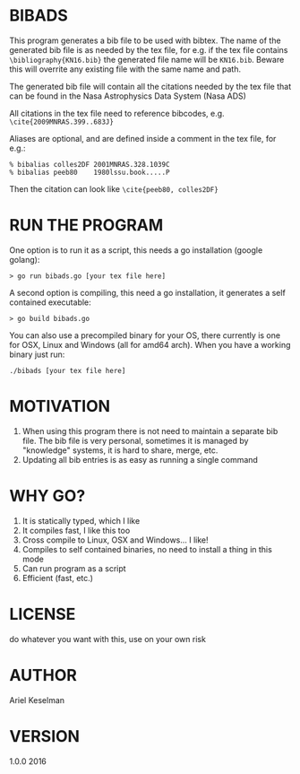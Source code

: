 # BIBADS
This program generates a bib file to be used with bibtex. The name of the generated bib file is as needed by the tex file, for e.g. if the tex file contains `\bibliography{KN16.bib}` the
generated file name will be `KN16.bib`. Beware this will overrite any existing file with the same name and path.

The generated bib file will contain all the citations needed by the tex file that can be found in the Nasa Astrophysics Data System (Nasa ADS)

All citations in the tex file need to reference bibcodes, e.g. `\cite{2009MNRAS.399..683J}`

Aliases are optional, and are defined inside a comment in the tex file, for e.g.:
```
% bibalias colles2DF 2001MNRAS.328.1039C
% bibalias peeb80    1980lssu.book.....P
```
Then the citation can look like `\cite{peeb80, colles2DF}`

# RUN THE PROGRAM

One option is to run it as a script, this needs a go installation (google golang):
```
> go run bibads.go [your tex file here]
```

A second option is compiling, this need a go installation, it generates a self contained executable:
```
> go build bibads.go
```
You can also use a precompiled binary for your OS, there currently is one for OSX, Linux and Windows (all for amd64 arch). When you have a working binary just run:
```
./bibads [your tex file here]
```

# MOTIVATION
1. When using this program there is not need to maintain a separate bib file. The bib file is very personal, sometimes it is managed by "knowledge" systems, it is hard to share, merge, etc.
2. Updating all bib entries is as easy as running a single command

# WHY GO?
1. It is statically typed, which I like
2. It compiles fast, I like this too
3. Cross compile to Linux, OSX and Windows... I like!
4. Compiles to self contained binaries, no need to install a thing in this mode
5. Can run program as a script
6. Efficient (fast, etc.)

# LICENSE
do whatever you want with this, use on your own risk

# AUTHOR
Ariel Keselman

# VERSION
1.0.0 2016

